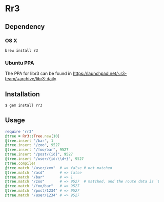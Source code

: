 # Rr3

## Dependency

### OS X

    brew install r3

### Ubuntu PPA

The PPA for libr3 can be found in https://launchpad.net/~r3-team/+archive/libr3-daily

## Installation

    $ gem install rr3

## Usage

```ruby
require 'rr3'
@tree = Rr3::Tree.new(10)
@tree.insert "/bar", 1
@tree.insert "/zoo", 9527
@tree.insert "/foo/bar", 9527
@tree.insert "/post/{id}", 9527
@tree.insert "/user/{id:\\d+}", 9527
@tree.compile!
@tree.match "/user/xxx"  # => false # not matched
@tree.match "/asd"       # => false
@tree.match "/bar"       # => 1
@tree.match "/zoo"       # => 9527  # matched, and the route data is `9527`
@tree.match "/foo/bar"   # => 9527
@tree.match "/post/1234" # => 9527
@tree.match "/user/1234" # => 9527
```